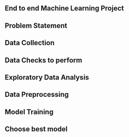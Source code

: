## End to end Machine Learning Project

## Problem Statement

## Data Collection

## Data Checks to perform

## Exploratory Data Analysis

## Data Preprocessing

## Model Training

## Choose best model